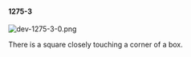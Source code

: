 #### 1275-3
![dev-1275-3-0.png](https://github.com/lil-lab/nlvr/raw/master/nlvr/dev/images/1/dev-1275-3-0.png "dev-1275-3-0.png")

There is a square closely touching a corner of a box.